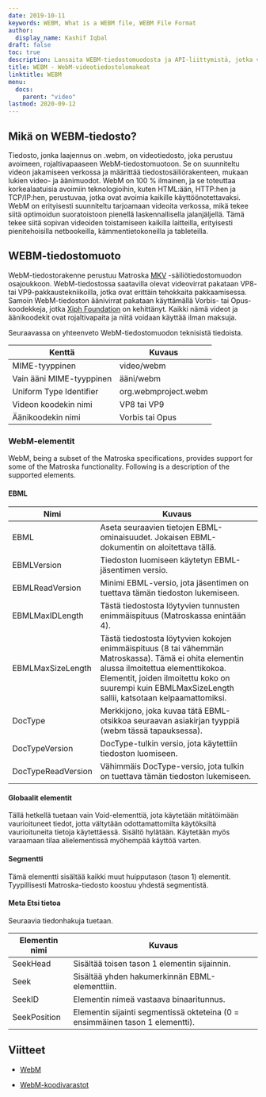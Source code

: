 ```yaml
---
date: 2019-10-11
keywords: WEBM, What is a WEBM file, WEBM File Format
author:
  display_name: Kashif Iqbal
draft: false
toc: true
description: Lansaita WEBM-tiedostomuodosta ja API-liittymistä, jotka voivat luoda ja avata WEBM-tiedostons.
title: WEBM - WebM-videotiedostolomakeat
linktitle: WEBM
menu:
  docs:
    parent: "video"
lastmod: 2020-09-12
---
```


## Mikä on WEBM-tiedosto?

Tiedosto, jonka laajennus on .webm, on videotiedosto, joka perustuu avoimeen, rojaltivapaaseen WebM-tiedostomuotoon. Se on suunniteltu videon jakamiseen verkossa ja määrittää tiedostosäiliörakenteen, mukaan lukien video- ja äänimuodot. WebM on 100 % ilmainen, ja se toteuttaa korkealaatuisia avoimiin teknologioihin, kuten HTML:ään, HTTP:hen ja TCP/IP:hen, perustuvaa, jotka ovat avoimia kaikille käyttöönotettavaksi. WebM on erityisesti suunniteltu tarjoamaan videoita verkossa, mikä tekee siitä optimoidun suoratoistoon pienellä laskennallisella jalanjäljellä. Tämä tekee siitä sopivan videoiden toistamiseen kaikilla laitteilla, erityisesti pienitehoisilla netbookeilla, kämmentietokoneilla ja tableteilla.

## WEBM-tiedostomuoto

WebM-tiedostorakenne perustuu Matroska [MKV](/video/mkv/) -säiliötiedostomuodon osajoukkoon. WebM-tiedostossa saatavilla olevat videovirrat pakataan VP8- tai VP9-pakkaustekniikoilla, jotka ovat erittäin tehokkaita pakkaamisessa. Samoin WebM-tiedoston äänivirrat pakataan käyttämällä Vorbis- tai Opus-koodekkeja, jotka [Xiph Foundation](https://www.xiph.org/) on kehittänyt. Kaikki nämä videot ja äänikoodekit ovat rojaltivapaita ja niitä voidaan käyttää ilman maksuja.

Seuraavassa on yhteenveto WebM-tiedostomuodon teknisistä tiedoista.

|Kenttä|Kuvaus|
---|---|
|MIME-tyyppinen |video/webm|
|Vain ääni MIME-tyyppinen |ääni/webm|
|Uniform Type Identifier| org.webmproject.webm|
|Videon koodekin nimi| VP8 tai VP9|
|Äänikoodekin nimi| Vorbis tai Opus|

### WebM-elementit

WebM, being a subset of the Matroska specifications, provides support for some of the Matroska functionality. Following is a description of the supported elements.

#### EBML

|Nimi |Kuvaus|
---|---|
|EBML|Aseta seuraavien tietojen EBML-ominaisuudet. Jokaisen EBML-dokumentin on aloitettava tällä.|
|EBMLVersion |Tiedoston luomiseen käytetyn EBML-jäsentimen versio.|
|EBMLReadVersion|Minimi EBML-versio, jota jäsentimen on tuettava tämän tiedoston lukemiseen.|
|EBMLMaxIDLength |Tästä tiedostosta löytyvien tunnusten enimmäispituus (Matroskassa enintään 4).|
|EBMLMaxSizeLength|Tästä tiedostosta löytyvien kokojen enimmäispituus (8 tai vähemmän Matroskassa). Tämä ei ohita elementin alussa ilmoitettua elementtikokoa. Elementit, joiden ilmoitettu koko on suurempi kuin EBMLMaxSizeLength sallii, katsotaan kelpaamattomiksi.|
|DocType|Merkkijono, joka kuvaa tätä EBML-otsikkoa seuraavan asiakirjan tyyppiä (webm tässä tapauksessa).|
|DocTypeVersion|DocType-tulkin versio, jota käytettiin tiedoston luomiseen.|
|DocTypeReadVersion|Vähimmäis DocType-versio, jota tulkin on tuettava tämän tiedoston lukemiseen.|

#### Globaalit elementit

Tällä hetkellä tuetaan vain Void-elementtiä, jota käytetään mitätöimään vaurioituneet tiedot, jotta vältytään odottamattomilta käytöksiltä vaurioituneita tietoja käytettäessä. Sisältö hylätään. Käytetään myös varaamaan tilaa alielementissä myöhempää käyttöä varten.

#### Segmentti
Tämä elementti sisältää kaikki muut huipputason (tason 1) elementit. Tyypillisesti Matroska-tiedosto koostuu yhdestä segmentistä.

#### Meta Etsi tietoa

Seuraavia tiedonhakuja tuetaan.

|Elementin nimi |Kuvaus|
---|---|
|SeekHead |Sisältää toisen tason 1 elementin sijainnin.|
|Seek |Sisältää yhden hakumerkinnän EBML-elementtiin.|
|SeekID |Elementin nimeä vastaava binaaritunnus.|
|SeekPosition |Elementin sijainti segmentissä okteteina (0 = ensimmäinen tason 1 elementti).|

## Viitteet

* [WebM](https://www.webmproject.org/)

* [WebM-koodivarastot](https://www.webmproject.org/code/#webp-repositories)


